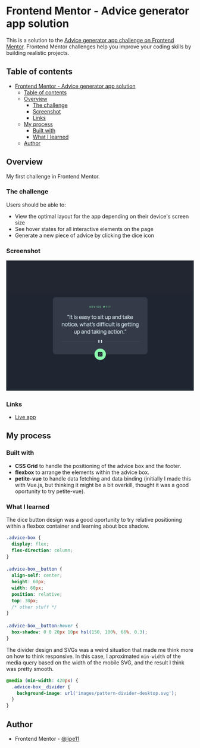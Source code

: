 # Frontend Mentor - Advice generator app solution

This is a solution to the [Advice generator app challenge on Frontend Mentor](https://www.frontendmentor.io/challenges/advice-generator-app-QdUG-13db). Frontend Mentor challenges help you improve your coding skills by building realistic projects.

## Table of contents

- [Frontend Mentor - Advice generator app solution](#frontend-mentor---advice-generator-app-solution)
  - [Table of contents](#table-of-contents)
  - [Overview](#overview)
    - [The challenge](#the-challenge)
    - [Screenshot](#screenshot)
    - [Links](#links)
  - [My process](#my-process)
    - [Built with](#built-with)
    - [What I learned](#what-i-learned)
  - [Author](#author)

## Overview

My first challenge in Frontend Mentor.

### The challenge

Users should be able to:

- View the optimal layout for the app depending on their device's screen size
- See hover states for all interactive elements on the page
- Generate a new piece of advice by clicking the dice icon

### Screenshot

![](./screenshot.png)

### Links

- [Live app](https://lipe11.github.io/advice-generator-app/)

## My process

### Built with

- **CSS Grid** to handle the positioning of the advice box and the footer.
- **flexbox** to arrange the elements within the advice box.
- **petite-vue** to handle data fetching and data binding (initially I made this with Vue.js, but thinking it might be a bit overkill, thought it was a good oportunity to try petite-vue).

### What I learned

The dice button design was a good oportunity to try relative positioning within a flexbox container and learning about box shadow.

```css
.advice-box {
  display: flex;
  flex-direction: column;
}

.advice-box__button {
  align-self: center;
  height: 60px;
  width: 60px;
  position: relative;
  top: 30px;
  /* other stuff */
}

.advice-box__button:hover {
  box-shadow: 0 0 20px 10px hsl(150, 100%, 66%, 0.3);
}
```

The divider design and SVGs was a weird situation that made me think more on how to think responsive. In this case, I aproximated `min-width` of the media query based on the width of the mobile SVG, and the result I think was pretty smooth.

```css
@media (min-width: 420px) {
  .advice-box__divider {
    background-image: url('images/pattern-divider-desktop.svg');
  }
}
```

## Author

- Frontend Mentor - [@lipe11](https://www.frontendmentor.io/profile/lipe11)
